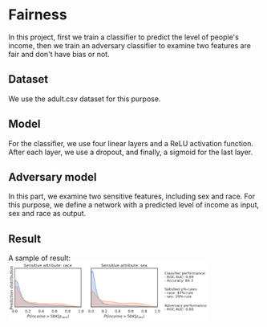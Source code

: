 # Fairness

In this project, first we train a classifier to predict the level of people's income, then we train an adversary classifier to examine two
features are fair and don't have bias or not.

## Dataset
We use the adult.csv dataset for this purpose.

## Model
For the classifier, we use four linear layers and a ReLU activation function. After each layer, we use a dropout, and finally, a sigmoid for the last layer.

## Adversary model
In this part, we examine two sensitive features, including sex and race. For this purpose, we define a network with a predicted level of income as
input, sex and race as output.

## Result
A sample of result:
<br/>
<img src="imgs/unfair_dist.png" data-canonical-src="imgs/unfair_dist.png" width="400" />
